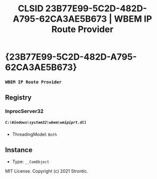 ﻿---
title: "CLSID 23B77E99-5C2D-482D-A795-62CA3AE5B673 | WBEM IP Route Provider"
excerpt: What is COM-Object CLSID 23B77E99-5C2D-482D-A795-62CA3AE5B673?
---

# {23B77E99-5C2D-482D-A795-62CA3AE5B673}

### `WBEM IP Route Provider`

## Registry


### InprocServer32

##### `C:\Windows\system32\wbem\wmipiprt.dll`
* ThreadingModel: `Both`

## Instance

* Type: `__ComObject`

MIT License. Copyright (c) 2021 Strontic.


